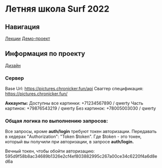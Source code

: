 # Летняя школа Surf 2022

## Навигация

[Лекции](lectures)
[Демо-проект](project)


## Информация по проекту

[Дизайн](https://www.figma.com/file/DskQkoBqXewHFzyqlKkao3/Surf-education-iOS?node-id=9%3A8467)

### Сервер

Base Url: https://pictures.chronicker.fun/api
Сваггер спецификация: https://pictures.chronicker.fun/

**Аккаунты:**
Доступны все картинки: +71234567890 / qwerty
Часть картинок: +79876543219 / qwerty
Без картинок: +78005003030 / qwerty

### Общая логика по выполнению запросов:

Все запросы, кроме **auth/login** требуют токен авторизации. Передавать в хедерах "Authorization": "Token $token".
Где $token - это токен, который вы получили при авторизации, в запросе **auth/login.**

Вечный токен, чтобы обойти авторизацию: 595d9f58b8ac34689b1326e2cf4ef803882995c267a00ce34c6220f4a6d8ed6a

